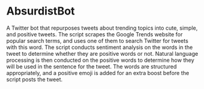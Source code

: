 # AbsurdistBot
A Twitter bot that repurposes tweets about trending topics into cute, simple, and positive tweets. The script scrapes the Google Trends website for popular search terms, and uses one of them to search Twitter for tweets with this word. The script conducts sentiment analysis on the words in the tweet to determine whether they are positive words or not. Natural language processing is then conducted on the positive words to determine how they will be used in the sentence for the tweet. The words are structured appropriately, and a positive emoji is added for an extra boost before the script posts the tweet.
